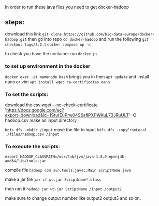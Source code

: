 In order to run these java files you need to get docker-hadoop

## steps:
download this link
``git clone https://github.com/big-data-europe/docker-hadoop.git``
then go into repo
``cd docker-hadoop``
and run the following
``git checkout tags/3.2.1``
``docker compose up -d``

to check you have the container run
``docker ps``

### to set up environment in the docker

``docker exec -it namenode bash`` brings you in
then ``apt update``
and install nano or vim ``apt install wget ca-certificates nano``

### To set the scripts:
download the csv
wget --no-check-certificate 'https://docs.google.com/uc?export=download&id=1SrurEuPrw04S6afIPXl1WKuL73JRuULT' -O hadoop.csv
make an input directory

``hdfs dfs -mkdir /input``
move the file to input 
``hdfs dfs -copyFromLocal ./files/hadoop.csv /input``

### To execute the scripts:
``export HADOOP_CLASSPATH=/usr/lib/jvm/java-1.8.0-openjdk-amd64/lib/tools.jar``

compile file
``hadoop com.sun.tools.javac.Main ScriptName.java``

make a jar file
``jar cf wc.jar ScriptName*.class``

then run it 
``hadoop jar wc.jar ScriptName /input /output2``

make sure to change output number like output2 output3 and so on.

